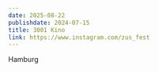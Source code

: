 ```yaml
---
date: 2025-08-22
publishdate: 2024-07-15
title: 3001 Kino
link: https://www.instagram.com/zus_fest
---
```

Hamburg
